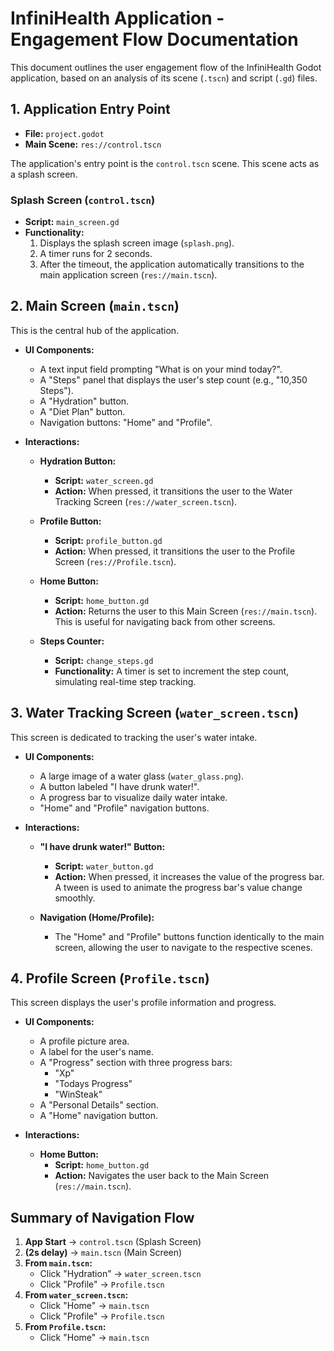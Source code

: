 # InfiniHealth Application - Engagement Flow Documentation

This document outlines the user engagement flow of the InfiniHealth Godot application, based on an analysis of its scene (`.tscn`) and script (`.gd`) files.

## 1. Application Entry Point

- **File:** `project.godot`
- **Main Scene:** `res://control.tscn`

The application's entry point is the `control.tscn` scene. This scene acts as a splash screen.

### Splash Screen (`control.tscn`)

- **Script:** `main_screen.gd`
- **Functionality:**
    1.  Displays the splash screen image (`splash.png`).
    2.  A timer runs for 2 seconds.
    3.  After the timeout, the application automatically transitions to the main application screen (`res://main.tscn`).

## 2. Main Screen (`main.tscn`)

This is the central hub of the application.

- **UI Components:**
    - A text input field prompting "What is on your mind today?".
    - A "Steps" panel that displays the user's step count (e.g., "10,350 Steps").
    - A "Hydration" button.
    - A "Diet Plan" button.
    - Navigation buttons: "Home" and "Profile".

- **Interactions:**

    - **Hydration Button:**
        - **Script:** `water_screen.gd`
        - **Action:** When pressed, it transitions the user to the Water Tracking Screen (`res://water_screen.tscn`).

    - **Profile Button:**
        - **Script:** `profile_button.gd`
        - **Action:** When pressed, it transitions the user to the Profile Screen (`res://Profile.tscn`).

    - **Home Button:**
        - **Script:** `home_button.gd`
        - **Action:** Returns the user to this Main Screen (`res://main.tscn`). This is useful for navigating back from other screens.

    - **Steps Counter:**
        - **Script:** `change_steps.gd`
        - **Functionality:** A timer is set to increment the step count, simulating real-time step tracking.

## 3. Water Tracking Screen (`water_screen.tscn`)

This screen is dedicated to tracking the user's water intake.

- **UI Components:**
    - A large image of a water glass (`water_glass.png`).
    - A button labeled "I have drunk water!".
    - A progress bar to visualize daily water intake.
    - "Home" and "Profile" navigation buttons.

- **Interactions:**

    - **"I have drunk water!" Button:**
        - **Script:** `water_button.gd`
        - **Action:** When pressed, it increases the value of the progress bar. A tween is used to animate the progress bar's value change smoothly.

    - **Navigation (Home/Profile):**
        - The "Home" and "Profile" buttons function identically to the main screen, allowing the user to navigate to the respective scenes.

## 4. Profile Screen (`Profile.tscn`)

This screen displays the user's profile information and progress.

- **UI Components:**
    - A profile picture area.
    - A label for the user's name.
    - A "Progress" section with three progress bars:
        - "Xp"
        - "Todays Progress"
        - "WinSteak"
    - A "Personal Details" section.
    - A "Home" navigation button.

- **Interactions:**

    - **Home Button:**
        - **Script:** `home_button.gd`
        - **Action:** Navigates the user back to the Main Screen (`res://main.tscn`).

## Summary of Navigation Flow

1.  **App Start** -> `control.tscn` (Splash Screen)
2.  **(2s delay)** -> `main.tscn` (Main Screen)
3.  **From `main.tscn`:**
    - Click "Hydration" -> `water_screen.tscn`
    - Click "Profile" -> `Profile.tscn`
4.  **From `water_screen.tscn`:**
    - Click "Home" -> `main.tscn`
    - Click "Profile" -> `Profile.tscn`
5.  **From `Profile.tscn`:**
    - Click "Home" -> `main.tscn`

